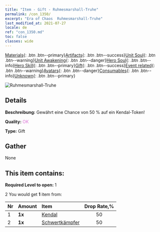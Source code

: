```yaml
---
title: "Item - Gift - Ruhmesmarshall-Truhe"
permalink: /con_1350/
excerpt: "Era of Chaos  Ruhmesmarshall-Truhe"
last_modified_at: 2021-07-27
locale: de
ref: "con_1350.md"
toc: false
classes: wide
---
```

 [Materials](/ItemsDE/){: .btn .btn--primary}[Artifacts](/ItemsDE/Artifacts/){: .btn .btn--success}[Unit Soul](/ItemsDE/UnitSoul/){: .btn .btn--warning}[Unit Awakening](/ItemsDE/UnitAwakening/){: .btn .btn--danger}[Hero Soul](/ItemsDE/HeroSoul/){: .btn .btn--info}[Hero Skill](/ItemsDE/HeroSkill/){: .btn .btn--primary}[Gift](/ItemsDE/Gift/){: .btn .btn--success}[Event related](/ItemsDE/Events/){: .btn .btn--warning}[Avatars](/ItemsDE/Avatars/){: .btn .btn--danger}[Consumables](/ItemsDE/Consumables/){: .btn .btn--info}[Unknown](/ItemsDE/Unknown/){: .btn .btn--primary}

 ![Ruhmesmarshall-Truhe](/images/t/i_906027.png)

## Details
 **Beschreibung:** Gewährt eine Chance von 50 % auf ein Kendal-Token!

 **Quality:** <span style="color: #DA70D6">OK</span>

 **Type:** Gift

## Gather

  None

## This item contains:

 **Required Level to open:** 1

 2 You would get **1** item  from:

  | Nr | Amount |     Item    | Drop Rate,% |
  |:---|:-------|:------------|:---------:|
  | 1 |  **1x** | [Kendal](/ItemsDE/her_363/) | 50 | 
  | 2 |  **1x** | [Schwertkämpfer](/ItemsDE/unt_193/) | 50 | 
